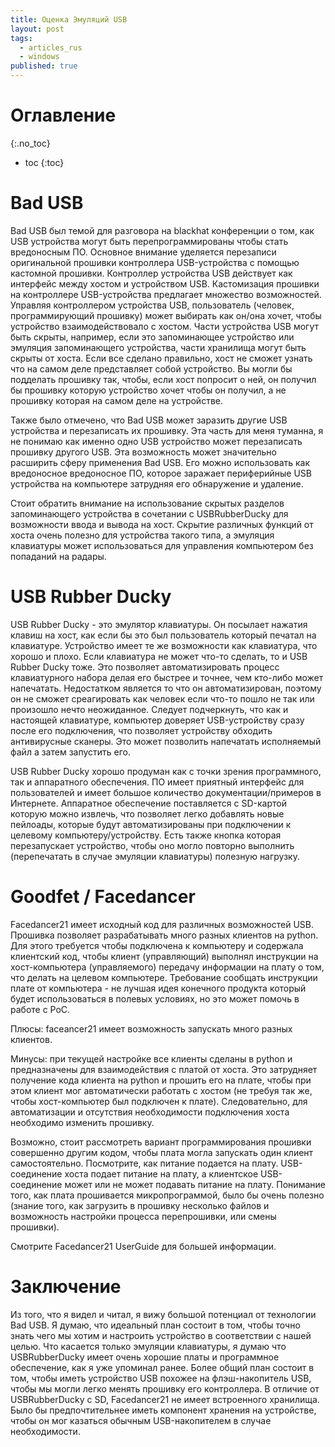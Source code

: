 ```yaml
---
title: Оценка Эмуляций USB
layout: post
tags:
  - articles_rus
  - windows
published: true
---
```

# Оглавление
{:.no_toc}

* toc
{:toc}


# Bad USB

Bad USB был темой для разговора на blackhat конференции о том, как USB устройства могут быть перепрограммированы чтобы стать вредоносным ПО. Основное внимание уделяется перезаписи оригинальной прошивки контроллера USB-устройства с помощью кастомной прошивки. Контроллер устройства USB действует как интерфейс между хостом и устройством USB. Кастомизация прошивки на контроллере USB-устройства предлагает множество возможностей. Управляя контроллером устройства USB, пользователь (человек, программирующий прошивку) может выбирать как он/она хочет, чтобы устройство взаимодействовало с хостом. Части устройства USB могут быть скрыты, например, если это запоминающее устройство или эмуляция запоминающего устройства, части хранилища могут быть скрыты от хоста. Если все сделано правильно, хост не сможет узнать что на самом деле представляет собой устройство. Вы могли бы подделать прошивку так, чтобы, если хост попросит о ней, он получил бы прошивку которую устройство хочет чтобы он получил, а не прошивку которая на самом деле на устройстве.

Также было отмечено, что Bad USB может заразить другие USB устройства и перезаписать их прошивку. Эта часть для меня туманна, я не понимаю как именно одно USB устройство может перезаписать прошивку другого USB. Эта возможность может значительно расширить сферу применения Bad USB. Его можно использовать как вредоносное вредоносное ПО, которое заражает периферийные USB устройства на компьютере затрудняя его обнаружение и удаление.

Стоит обратить внимание на использование скрытых разделов запоминающего устройства в сочетании с USBRubberDucky для возможности ввода и вывода на хост. Скрытие различных функций от хоста очень полезно для устройства такого типа, а эмуляция клавиатуры может использоваться для управления компьютером без попаданий на радары.



# USB Rubber Ducky

USB Rubber Ducky - это эмулятор клавиатуры. Он посылает нажатия клавиш на хост, как если бы это был пользователь который печатал на клавиатуре. Устройство имеет те же возможности как клавиатура, что хорошо и плохо. Если клавиатура не может что-то сделать, то и USB Rubber Ducky тоже. Это позволяет автоматизировать процесс клавиатурного набора делая его быстрее и точнее, чем кто-либо может напечатать. Недостатком является то что он автоматизирован, поэтому он не сможет среагировать как человек если что-то пошло не так или произошло нечто неожиданное. Следует подчеркнуть, что как и настоящей клавиатуре, компьютер доверяет USB-устройству сразу после его подключения, что позволяет устройству обходить антивирусные сканеры. Это может позволить напечатать исполняемый файл а затем запустить его.

USB Rubber Ducky хорошо продуман как с точки зрения программного, так и аппаратного обеспечения. ПО имеет приятный интерфейс для пользователей и имеет большое количество документации/примеров в Интернете. Аппаратное обеспечение поставляется с SD-картой которую можно извлечь, что позволяет легко добавлять новые пейлоады, которые будут автоматизированы при подключении к целевому компьютеру/устройству. Есть также кнопка которая перезапускает устройство, чтобы оно могло повторно выполнить (перепечатать в случае эмуляции клавиатуры) полезную нагрузку.
 

# Goodfet / Facedancer

Facedancer21 имеет исходный код для различных возможностей USB. Прошивка позволяет разрабатывать много разных клиентов на python. Для этого требуется чтобы подключена к компьютеру и содержала клиентский код, чтобы клиент (управляющий) выполнял инструкции на хост-компьютера (управляемого) передачу информации на плату о том, что делать на целевом компьютере. Требование сообщать инструкции плате от компьютера - не лучшая идея конечного продукта который будет использоваться в полевых условиях, но это может помочь в работе с PoC.

Плюсы: faceancer21 имеет возможность запускать много разных клиентов.

Минусы: при текущей настройке все клиенты сделаны в python и предназначены для взаимодействия с платой от хоста. Это затрудняет получение кода клиента на python и прошить его на плате, чтобы при этом клиент мог автоматически работать с хостом (не требуя так же, чтобы хост-компьютер был подключен к плате). Следовательно, для автоматизации и отсутствия необходимости подключения хоста необходимо изменить прошивку.

Возможно, стоит рассмотреть вариант программирования прошивки совершенно другим кодом, чтобы плата могла запускать один клиент самостоятельно. Посмотрите, как питание подается на плату. USB-соединение хоста подает питание на плату, а клиентское USB-соединение может или не может подавать питание на плату. Понимание того, как плата прошивается микропрограммой, было бы очень полезно (знание того, как загрузить в прошивку несколько файлов и возможность настройки процесса перепрошивки, или смены прошивки).

Смотрите Facedancer21 UserGuide для большей информации.

 

# Заключение

Из того, что я видел и читал, я вижу большой потенциал от технологии Bad USB. Я думаю, что идеальный план состоит в том, чтобы точно знать чего мы хотим и настроить устройство в соответствии с нашей целью. Что касается только эмуляции клавиатуры, я думаю что USBRubberDucky имеет очень хорошие платы и программное обеспечение, как я уже упоминал ранее. Более общий план состоит в том, чтобы иметь устройство USB похожее на флэш-накопитель USB, чтобы мы могли легко менять прошивку его контроллера. В отличие от USBRubberDucky с SD, Facedancer21 не имеет встроенного хранилища. Было бы предпочтительнее иметь компонент хранения на устройстве, чтобы он мог казаться обычным USB-накопителем в случае необходимости.